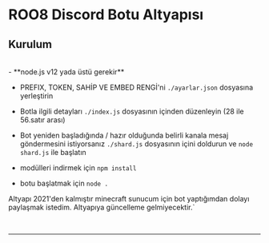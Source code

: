 # ROO8 Discord Botu Altyapısı


## Kurulum

<br/>
- **node.js v12 yada üstü gerekir**

- PREFIX, TOKEN, SAHİP VE EMBED RENGİ'ni  `./ayarlar.json` dosyasına yerleştirin

- Botla ilgili detayları `./index.js` dosyasının içinden düzenleyin (28 ile 56.satır arası)

- Bot yeniden başladığında / hazır olduğunda belirli kanala mesaj göndermesini istiyorsanız `./shard.js` dosyasının içini doldurun ve `node shard.js` ile başlatın 

- modülleri indirmek için `npm install` 

- botu başlatmak için `node .`

Altyapı 2021'den kalmıştır minecraft sunucum için bot yaptığımdan dolayı paylaşmak istedim. Altyapıya güncelleme gelmiyecektir.`

<br/>

***

<br/>

